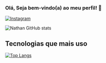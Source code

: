 
### Olá, Seja bem-vindo(a) ao meu perfil! 🙌

[![Instagram](https://img.shields.io/badge/Instagram-E4405F?style=for-the-badge&logo=instagram&logoColor=white)](https://www.instagram.com/nathan.n_sa/)

![Nathan GitHub stats](https://github-readme-stats.vercel.app/api?username=nathannsa&show_icons=true&theme=synthwave)

## Tecnologias que mais uso

[![Top Langs](https://github-readme-stats.vercel.app/api/top-langs/?username=anuraghazra&layout=donut-vertical)](https://github.com/anuraghazra/github-readme-stats)
